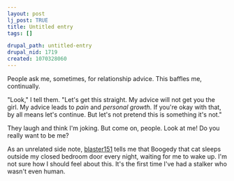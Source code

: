 ```yaml
--- 
layout: post
lj_post: TRUE
title: Untitled entry
tags: []

drupal_path: untitled-entry
drupal_nid: 1719
created: 1070328060
---
```

People ask me, sometimes, for relationship advice. This baffles me, continually.

"Look," I tell them. "Let's get this straight. My advice will not get you the girl. My advice leads to <i>pain</i> and <i>personal growth.</i> If you're okay with that, by all means let's continue. But let's not pretend this is something it's not."

They laugh and think I'm joking. But come on, people. Look at me! Do you really want to be me?

As an unrelated side note, <a href="http://blaster151.livejournal.com">blaster151</a> tells me that Boogedy that cat sleeps outside my closed bedroom door every night, waiting for me to wake up. I'm not sure how I should feel about this. It's the first time I've had a stalker who wasn't even human.
